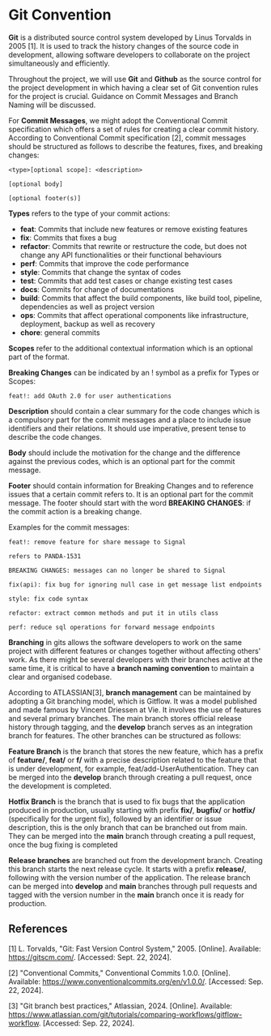 # Git Convention

**Git** is a distributed source control system developed by Linus Torvalds in 2005 [1]. It is used to track the history changes of the source code in development, allowing software developers to collaborate on the project simultaneously and efficiently.

Throughout the project, we will use **Git** and **Github** as the source control for the project development in which having a clear set of Git convention rules for the project is crucial. Guidance on Commit Messages and Branch Naming will be discussed.

For **Commit Messages**, we might adopt the Conventional Commit specification which offers a set of rules for creating a clear commit history. According to Conventional Commit specification [2], commit messages should be structured as follows to describe the features, fixes, and breaking changes:


```
<type>[optional scope]: <description>

[optional body]

[optional footer(s)]
```

**Types** refers to the type of your commit actions:

- **feat**: Commits that include new features or remove existing features
- **fix**: Commits that fixes a bug
- **refactor**: Commits that rewrite or restructure the code, but does not change any API functionalities or their functional behaviours
- **perf**: Commits that improve the code performance
- **style**: Commits that change the syntax of codes
- **test**: Commits that add test cases or change existing test cases
- **docs**: Commits for change of documentations
- **build**: Commits that affect the build components, like build tool, pipeline, dependencies as well as project version
- **ops**: Commits that affect operational components like infrastructure, deployment, backup as well as recovery
- **chore**: general commits 

**Scopes** refer to the additional contextual information which is an optional part of the format.

**Breaking Changes** can be indicated by an ! symbol as a prefix for Types or Scopes:

```
feat!: add OAuth 2.0 for user authentications
```

**Description** should contain a clear summary for the code changes which is a compulsory part for the commit messages and a place to include issue identifiers and their relations. It should use imperative, present tense to describe the code changes.

**Body** should include the motivation for the change and the difference against the previous codes, which is an optional part for the commit message. 

**Footer** should contain information for Breaking Changes and to reference issues that a certain commit refers to. It is an optional part for the commit message. The footer should start with the word **BREAKING CHANGES**: if the commit action is a breaking change.

Examples for the commit messages:

```
feat!: remove feature for share message to Signal

refers to PANDA-1531

BREAKING CHANGES: messages can no longer be shared to Signal
```

```
fix(api): fix bug for ignoring null case in get message list endpoints
```

```
style: fix code syntax
```

```
refactor: extract common methods and put it in utils class
```

```
perf: reduce sql operations for forward message endpoints
```


**Branching** in gits allows the software developers to work on the same project with different features or changes together without affecting others' work. As there might be several developers with their branches active at the same time, it is critical to have a **branch naming convention** to maintain a clear and organised codebase.

According to ATLASSIAN[3], **branch management** can be maintained by adopting a Git branching model, which is Gitflow. It was a model published and made famous by Vincent Driessen at Vie. It involves the use of features and several primary branches. The main branch stores official release history through tagging, and the **develop** branch serves as an integration branch for features. The other branches can be structured as follows:

**Feature Branch** is the branch that stores the new feature, which has a prefix of **feature/**, **feat/** or **f/** with a precise description related to the feature that is under development, for example, feat/add-UserAuthentication. They can be merged into the **develop** branch through creating a pull request, once the development is completed.

**Hotfix Branch** is the branch that is used to fix bugs that the application produced in production, usually starting with prefix **fix/**, **bugfix/** or **hotfix/** (specifically for the urgent fix), followed by an identifier or issue description, this is the only branch that can be branched out from main. They can be merged into the **main** branch through creating a pull request, once the bug fixing is completed

**Release branches** are branched out from the development branch. Creating this branch starts the next release cycle. It starts with a prefix **release/**, following with the version number of the application. The release branch can be merged into **develop** and **main** branches through pull requests and tagged with the version number in the **main** branch once it is ready for production.

## References

[1] L. Torvalds, "Git: Fast Version Control System," 2005. [Online]. Available: https://gitscm.com/. [Accessed: Sept. 22, 2024].

[2] "Conventional Commits," Conventional Commits 1.0.0. [Online]. Available: https://www.conventionalcommits.org/en/v1.0.0/. [Accessed: Sep. 22, 2024].

[3] "Git branch best practices," Atlassian, 2024. [Online]. Available: https://www.atlassian.com/git/tutorials/comparing-workflows/gitflow-workflow. [Accessed: Sep. 22, 2024].

